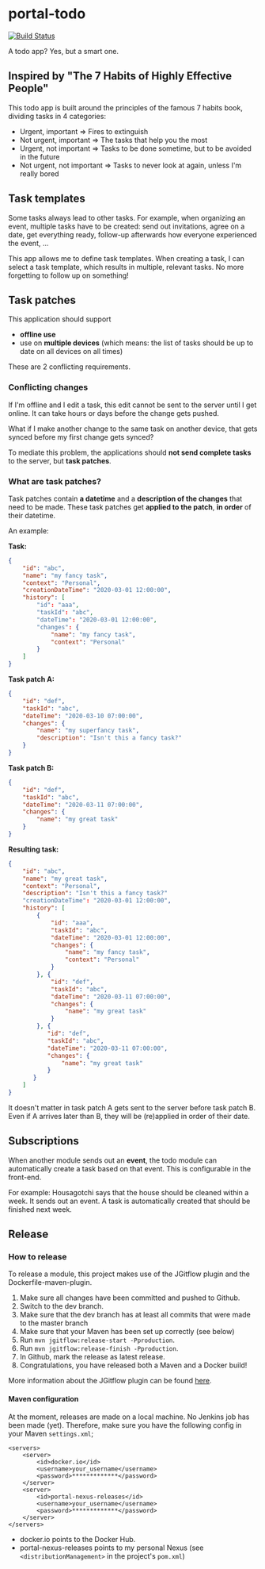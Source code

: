 # portal-todo
[![Build Status](https://server.stijnhooft.be/jenkins/buildStatus/icon?job=portal-todo/master)](https://server.stijnhooft.be/jenkins/job/portal-todo/job/master/)

A todo app? Yes, but a smart one.

## Inspired by "The 7 Habits of Highly Effective People"
This todo app is built around the principles of the famous 7 habits book, dividing tasks in 4 categories:

* Urgent, important             => Fires to extinguish
* Not urgent, important         => The tasks that help you the most
* Urgent, not important         => Tasks to be done sometime, but to be avoided in the future
* Not urgent, not important     => Tasks to never look at again, unless I'm really bored

## Task templates
Some tasks always lead to other tasks.
For example, when organizing an event, multiple tasks have to be created: send out invitations, agree on a date, get everything ready, follow-up afterwards how everyone experienced the event, ...

This app allows me to define task templates. When creating a task, I can select a task template, which results in multiple, relevant tasks.
No more forgetting to follow up on something!

## Task patches
This application should support
* **offline use**
* use on **multiple devices** (which means: the list of tasks should be up to date on all devices on all times)

These are 2 conflicting requirements.

### Conflicting changes
If I'm offline and I edit a task, this edit cannot be sent to the server until I get online.
It can take hours or days before the change gets pushed. 

What if I make another change to the same task on another device, that gets synced before my first change gets synced?

To mediate this problem, the applications should **not send complete tasks** to the server, but **task patches**.

### What are task patches?
Task patches contain **a datetime** and a **description of the changes** that need to be made.
These task patches get **applied to the patch**, **in order** of their datetime.

An example:

**Task:**
``` json
{
    "id": "abc",
    "name": "my fancy task",
    "context": "Personal",
    "creationDateTime": "2020-03-01 12:00:00",
    "history": [
        "id": "aaa",
        "taskId": "abc",
        "dateTime": "2020-03-01 12:00:00",
        "changes": {
            "name": "my fancy task",
            "context": "Personal"
        }
    ]
}
```

**Task patch A:**
``` json
{
    "id": "def",
    "taskId": "abc",
    "dateTime": "2020-03-10 07:00:00",
    "changes": {
        "name": "my superfancy task",
        "description": "Isn't this a fancy task?"
    }
}
```

**Task patch B:**
``` json
{
    "id": "def",
    "taskId": "abc",
    "dateTime": "2020-03-11 07:00:00",
    "changes": {
        "name": "my great task"
    }
}
```

**Resulting task:**
``` json
{
    "id": "abc",
    "name": "my great task",
    "context": "Personal",
    "description": "Isn't this a fancy task?"
    "creationDateTime": "2020-03-01 12:00:00",
    "history": [
        {
            "id": "aaa",
            "taskId": "abc",
            "dateTime": "2020-03-01 12:00:00",
            "changes": {
                "name": "my fancy task",
                "context": "Personal"
            }
        }, {
            "id": "def",
            "taskId": "abc",
            "dateTime": "2020-03-11 07:00:00",
            "changes": {
                "name": "my great task"
            }
        }, {
           "id": "def",
           "taskId": "abc",
           "dateTime": "2020-03-11 07:00:00",
           "changes": {
               "name": "my great task"
           }
       }
    ]
}
```

It doesn't matter in task patch A gets sent to the server before task patch B. Even if A arrives later than B, they will be (re)applied in order of their date.

## Subscriptions
When another module sends out an **event**, the todo module can automatically create a task based on that event.
This is configurable in the front-end.

For example: Housagotchi says that the house should be cleaned within a week. It sends out an event.
A task is automatically created that should be finished next week.

## Release
### How to release
To release a module, this project makes use of the JGitflow plugin and the Dockerfile-maven-plugin.

1. Make sure all changes have been committed and pushed to Github.
1. Switch to the dev branch.
1. Make sure that the dev branch has at least all commits that were made to the master branch
1. Make sure that your Maven has been set up correctly (see below)
1. Run `mvn jgitflow:release-start -Pproduction`.
1. Run `mvn jgitflow:release-finish -Pproduction`.
1. In Github, mark the release as latest release.
1. Congratulations, you have released both a Maven and a Docker build!

More information about the JGitflow plugin can be found [here](https://gist.github.com/lemiorhan/97b4f827c08aed58a9d8).

#### Maven configuration
At the moment, releases are made on a local machine. No Jenkins job has been made (yet).
Therefore, make sure you have the following config in your Maven `settings.xml`;

````$xml
<servers>
    <server>
        <id>docker.io</id>
        <username>your_username</username>
        <password>*************</password>
    </server>
    <server>
        <id>portal-nexus-releases</id>
        <username>your_username</username>
        <password>*************</password>
    </server>
</servers>
````
* docker.io points to the Docker Hub.
* portal-nexus-releases points to my personal Nexus (see `<distributionManagement>` in the project's `pom.xml`)

